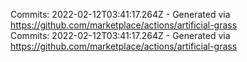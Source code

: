 Commits: 2022-02-12T03:41:17.264Z - Generated via https://github.com/marketplace/actions/artificial-grass
<br>
Commits: 2022-02-12T03:41:17.264Z - Generated via https://github.com/marketplace/actions/artificial-grass
<br>
